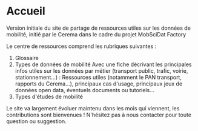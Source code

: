 # Accueil
Version initiale du site de partage de ressources utiles sur les données de mobilité, initié par le Cerema dans le cadre du projet MobSciDat Factory

Le centre de ressources comprend les rubriques suivantes :

1) Glossaire
2) Types de données de mobilité
Avec une fiche décrivant les principales infos utiles sur les données par métier (transport public, trafic, voirie, stationnement...) :
Ressources utiles (notamment le PAN transport, rapports du Cerema...), principaux cas d'usage, principaux jeux de données open data, éventuels documents ou tutoriels...
3) Types d'études de mobilité

Le site va largement évoluer maintenu dans les mois qui viennent, les contributions sont bienvenues !
N'hésitez pas à nous contacter pour toute question ou suggestion.
